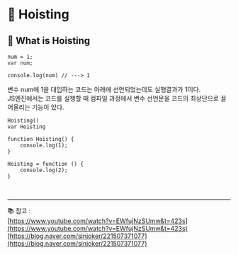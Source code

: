 # 🔑 Hoisting

## 📌 What is Hoisting

```
num = 1;
var num;

console.log(num) // ---> 1 
```

변수 num에 1을 대입하는 코드는 아래에 선언되었는데도 실행결과가 1이다.<br>
JS엔진에서는 코드를 실행할 때 컴파일 과정에서 변수 선언문을 코드의 최상단으로 끌어올리는 기능이 있다.

```
Hoisting()
var Hoisting

function Hoisting() {
    console.log(1);
}

Hoisting = function () {
    console.log(2);
}
```



<br>

---

📚 참고 : <br>
[https://www.youtube.com/watch?v=EWfujNzSUmw&t=423s](https://www.youtube.com/watch?v=EWfujNzSUmw&t=423s)
<br>
[https://blog.naver.com/sinjoker/221507371077](https://blog.naver.com/sinjoker/221507371077)